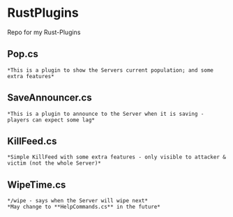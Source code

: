 # RustPlugins
 Repo for my Rust-Plugins

 ## **Pop.cs**
    *This is a plugin to show the Servers current population; and some extra features*

## **SaveAnnouncer.cs**
    *This is a plugin to announce to the Server when it is saving - players can expect some lag*

## **KillFeed.cs**
    *Simple KillFeed with some extra features - only visible to attacker & victim (not the whole Server)*

## **WipeTime.cs**
    */wipe - says when the Server will wipe next*
    *May change to **HelpCommands.cs** in the future*